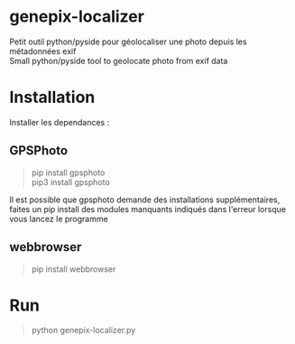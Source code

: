 # genepix-localizer
Petit outil python/pyside pour géolocaliser une photo depuis les métadonnées exif  
Small python/pyside tool to geolocate photo from exif data


# Installation

Installer les dependances :
## GPSPhoto

>pip install gpsphoto  
>pip3 install gpsphoto

Il est possible que gpsphoto demande des installations supplémentaires, faites un pip install des modules manquants indiqués dans l'erreur lorsque vous lancez le programme

## webbrowser

>pip install webbrowser

# Run

>python genepix-localizer.py
